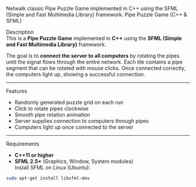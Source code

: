Netwalk
classic Pipe Puzzle Game implemented in C++ using the SFML (Simple and Fast Multimedia Library) framework.
 Pipe Puzzle Game (C++ & SFML)

 Description  
This is a **Pipe Puzzle Game** implemented in **C++** using the **SFML (Simple and Fast Multimedia Library)** framework.  

The goal is to **connect the server to all computers** by rotating the pipes until the signal flows through the entire network. Each tile contains a pipe segment that can be rotated with mouse clicks. Once connected correctly, the computers light up, showing a successful connection.

---

 Features
- Randomly generated puzzle grid on each run  
- Click to rotate pipes clockwise  
- Smooth pipe rotation animation  
- Server supplies connection to computers through pipes  
- Computers light up once connected to the server  

---

 Requirements
- **C++11 or higher**  
- **SFML 2.5+** (Graphics, Window, System modules)  
 Install SFML on Linux (Ubuntu):
```bash
sudo apt-get install libsfml-dev
